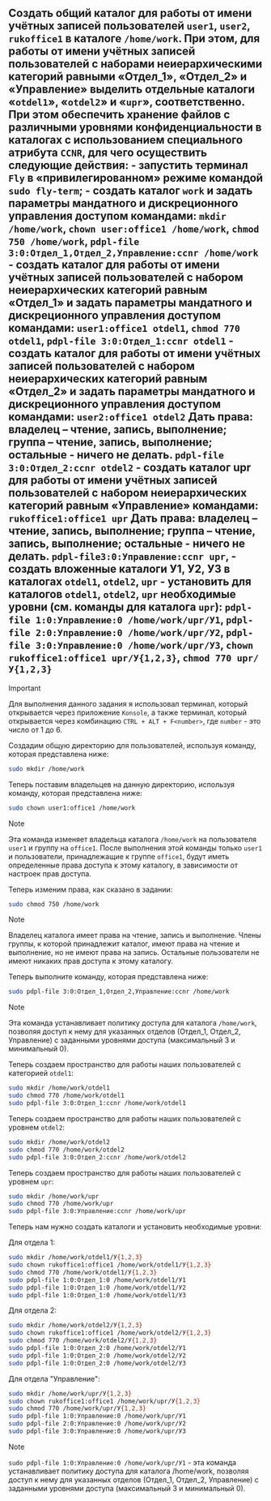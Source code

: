 ## Создать общий каталог для работы от имени учётных записей пользователей `user1`, `user2`, `rukoffice1` в каталоге `/home/work`. При этом, для работы от имени учётных записей пользователей с наборами неиерархическими категорий равными «Отдел_1», «Отдел_2» и «Управление» выделить отдельные каталоги «`otdel1`», «`otdel2`» и «`upr`», соответственно. При этом обеспечить хранение файлов с различными уровнями конфиденциальности в каталогах с использованием специального атрибута `CCNR`, для чего осуществить следующие действия: - запустить терминал `Fly` в «привилегированном» режиме командой `sudo fly-term`; - создать каталог `work` и задать параметры мандатного и дискреционного управления доступом командами: `mkdir /home/work`, `chown user:office1 /home/work`, `chmod 750 /home/work`, `pdpl-file 3:0:Отдел_1,Отдел_2,Управление:ccnr /home/work` - создать каталог для работы от имени учётных записей пользователей с набором неиерархических категорий равным «Отдел_1» и задать параметры мандатного и дискреционного управления доступом командами: `user1:office1 otdel1`, `chmod 770 otdel1`, `pdpl-file 3:0:Отдел_1:ccnr otdel1` - создать каталог для работы от имени учётных записей пользователей с набором неиерархических категорий равным «Отдел_2» и задать параметры мандатного и дискреционного управления доступом командами: `user2:office1 otdel2` Дать права: владелец – чтение, запись, выполнение; группа – чтение, запись, выполнение; остальные - ничего не делать. `pdpl-file 3:0:Отдел_2:ccnr otdel2` - создать каталог upr для работы от имени учётных записей пользователей с набором неиерархических категорий равным «Управление» командами: `rukoffice1:office1 upr` Дать права: владелец – чтение, запись, выполнение; группа – чтение, запись, выполнение; остальные - ничего не делать. `pdpl-file3:0:Управление:ccnr upr`, - создать вложенные каталоги У1, У2, У3 в каталогах `otdel1`, `otdel2`, `upr` - установить для каталогов `otdel1`, `otdel2`, `upr` необходимые уровни (см. команды для каталога `upr`): `pdpl-file 1:0:Управление:0 /home/work/upr/У1`, `pdpl-file 2:0:Управление:0 /home/work/upr/У2`, `pdpl-file 3:0:Управление:0 /home/work/upr/У3`, `chown rukoffice1:office1 upr/У{1,2,3}`, `chmod 770 upr/У{1,2,3}`

> [!IMPORTANT]
> Для выполнения данного задания я использовал терминал, который открывается через приложение `Konsole`, а также терминал, который открывается через комбинацию `CTRL + ALT + F<number>`, где `number` - это число от 1 до 6. 

Создадим общую директорию для пользователей, используя команду, которая представлена ниже:

```bash
sudo mkdir /home/work
```

Теперь поставим владельцев на данную директорию, используя команду, которая представлена ниже:

```bash
sudo chown user1:office1 /home/work
```

> [!NOTE]
> Эта команда изменяет владельца каталога `/home/work` на пользователя `user1` и группу на `office1`. После выполнения этой команды только `user1` и пользователи, принадлежащие к группе `office1`, будут иметь определенные права доступа к этому каталогу, в зависимости от настроек прав доступа.

Теперь изменим права, как сказано в задании:

```bash
sudo chmod 750 /home/work
```

> [!NOTE]
> Владелец каталога имеет права на чтение, запись и выполнение. Члены группы, к которой принадлежит каталог, имеют права на чтение и выполнение, но не имеют права на запись. Остальные пользователи не имеют никаких прав доступа к этому каталогу.

Теперь выполните команду, которая представлена ниже:

```bash
sudo pdpl-file 3:0:Отдел_1,Отдел_2,Управление:ccnr /home/work
```

> [!NOTE]
> Эта команда устанавливает политику доступа для каталога `/home/work`, позволяя доступ к нему для указанных отделов (Отдел_1, Отдел_2, Управление) с заданными уровнями доступа (максимальный 3 и минимальный 0).

Теперь создаем пространство для работы наших пользователей с категорией `otdel1`:

```bash
sudo mkdir /home/work/otdel1
sudo chmod 770 /home/work/otdel1
sudo pdpl-file 3:0:Отдел_1:ccnr /home/work/otdel1
```

Теперь создаем пространство для работы наших пользователей с уровнем `otdel2`:

```bash
sudo mkdir /home/work/otdel2
sudo chmod 770 /home/work/otdel2
sudo pdpl-file 3:0:Отдел_2:ccnr /home/work/otdel2
```

Теперь создаем пространство для работы наших пользователей с уровнем `upr`:

```bash
sudo mkdir /home/work/upr
sudo chmod 770 /home/work/upr
sudo pdpl-file 3:0:Управление:ccnr /home/work/upr
```

Теперь нам нужно создать каталоги и установить необходимые уровни: 

Для отдела 1:

```bash
sudo mkdir /home/work/otdel1/У{1,2,3}
sudo chown rukoffice1:office1 /home/work/otdel1/У{1,2,3}
sudo chmod 770 /home/work/otdel1/У{1,2,3}
sudo pdpl-file 1:0:Отдел_1:0 /home/work/otdel1/У1
sudo pdpl-file 1:0:Отдел_1:0 /home/work/otdel1/У2
sudo pdpl-file 1:0:Отдел_1:0 /home/work/otdel1/У3
```

Для отдела 2:

```bash
sudo mkdir /home/work/otdel2/У{1,2,3}
sudo chown rukoffice1:office1 /home/work/otdel2/У{1,2,3}
sudo chmod 770 /home/work/otdel2/У{1,2,3}
sudo pdpl-file 1:0:Отдел_2:0 /home/work/otdel2/У1
sudo pdpl-file 1:0:Отдел_2:0 /home/work/otdel2/У2
sudo pdpl-file 1:0:Отдел_2:0 /home/work/otdel2/У3
```

Для отдела "Управление":

```bash
sudo mkdir /home/work/upr/У{1,2,3}
sudo chown rukoffice1:office1 /home/work/upr/У{1,2,3}
sudo chmod 770 /home/work/upr/У{1,2,3}
sudo pdpl-file 1:0:Управление:0 /home/work/upr/У1
sudo pdpl-file 2:0:Управление:0 /home/work/upr/У2
sudo pdpl-file 3:0:Управление:0 /home/work/upr/У3
```

> [!NOTE]
> `sudo pdpl-file 1:0:Управление:0 /home/work/upr/У1` - эта команда устанавливает политику доступа для каталога /home/work, позволяя доступ к нему для указанных отделов (Отдел_1, Отдел_2, Управление) с заданными уровнями доступа (максимальный 3 и минимальный 0).
